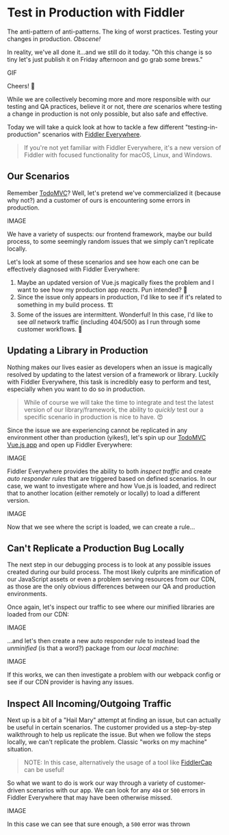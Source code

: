 # Test in Production with Fiddler

The anti-pattern of anti-patterns. The king of worst practices. Testing your changes in production. *Obscene!*

In reality, we've all done it...and we still do it today. "Oh this change is so tiny let's just publish it on Friday afternoon and go grab some brews."

GIF

Cheers! 🍻

While we are collectively becoming more and more responsible with our testing and QA practices, believe it or not, there *are* scenarios where testing a change in production is not only possible, but also safe and effective.

Today we will take a quick look at how to tackle a few different "testing-in-production" scenarios with [Fiddler Everywhere](https://www.telerik.com/fiddler-everywhere).

> If you're not yet familiar with Fiddler Everywhere, it's a new version of Fiddler with focused functionality for macOS, Linux, and Windows.

## Our Scenarios

Remember [TodoMVC](http://todomvc.com/)? Well, let's pretend we've commercialized it (because why not?) and a customer of ours is encountering some errors in production.

IMAGE

We have a variety of suspects: our frontend framework, maybe our build process, to some seemingly random issues that we simply can't replicate locally.

Let's look at some of these scenarios and see how each one can be effectively diagnosed with Fiddler Everywhere:

1. Maybe an updated version of Vue.js magically fixes the problem and I want to see how my production app *reacts*. Pun intended? 🤔
2. Since the issue only appears in production, I'd like to see if it's related to something in my build process. 🏗️
3. Some of the issues are intermittent. Wonderful! In this case, I'd like to see *all* network traffic (including 404/500) as I run through some customer workflows. 🚦

## Updating a Library in Production

Nothing makes our lives easier as developers when an issue is magically resolved by updating to the latest version of a framework or library. Luckily with Fiddler Everywhere, this task is incredibly easy to perform and test, especially when you want to do so in production.

> While of course we will take the time to integrate and test the latest version of our library/framework, the ability to *quickly* test our a specific scenario in production is nice to have. 😍

Since the issue we are experiencing cannot be replicated in any environment other than production (yikes!), let's spin up our [TodoMVC Vue.js app](http://todomvc.com/examples/vue/) and open up Fiddler Everywhere:

IMAGE

Fiddler Everywhere provides the ability to both *inspect traffic* and create *auto responder rules* that are triggered based on defined scenarios. In our case, we want to investigate where and how Vue.js is loaded, and redirect that to another location (either remotely or locally) to load a different version.

IMAGE

Now that we see where the script is loaded, we can create a rule...



## Can't Replicate a Production Bug Locally

The next step in our debugging process is to look at any possible issues created during our build process. The most likely culprits are minification of our JavaScript assets or even a problem serving resources from our CDN, as those are the only obvious differences between our QA and production environments.

Once again, let's inspect our traffic to see where our minified libraries are loaded from our CDN:

IMAGE

...and let's then create a new auto responder rule to instead load the *unminified* (is that a word?) package from our *local machine*:

IMAGE

If this works, we can then investigate a problem with our webpack config or see if our CDN provider is having any issues.

## Inspect All Incoming/Outgoing Traffic

Next up is a bit of a "Hail Mary" attempt at finding an issue, but can actually be useful in certain scenarios. The customer provided us a step-by-step walkthrough to help us replicate the issue. But when we follow the steps locally, we can't replicate the problem. Classic "works on my machine" situation.

> NOTE: In this case, alternatively the usage of a tool like [FiddlerCap](https://www.telerik.com/fiddler/fiddlercap) can be useful!

So what we want to do is work our way through a variety of customer-driven scenarios with our app. We can look for any `404` or `500` errors in Fiddler Everywhere that may have been otherwise missed.

IMAGE

In this case we can see that sure enough, a `500` error was thrown